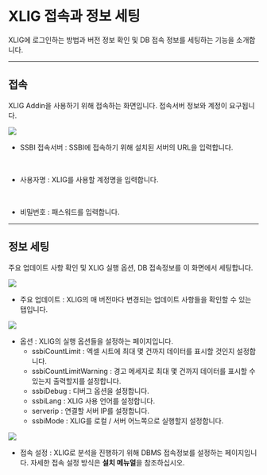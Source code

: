 

# XLIG 접속과 정보 세팅

XLIG에 로그인하는 방법과 버전 정보 확인 및 DB 접속 정보를 세팅하는 기능을 소개합니다.

---

## 접속

XLIG Addin을 사용하기 위해 접속하는 화면입니다. 접속서버 정보와 계정이 요구됩니다.
<br>

<img src = "https://user-images.githubusercontent.com/86198387/207483863-a1d98c51-6535-43e6-969d-1dbb5a63e581.png"/><br>


- SSBI 접속서버 : SSBI에 접속하기 위해 설치된 서버의 URL을 입력합니다.
<br>

- 사용자명 : XLIG를 사용할 계정명을 입력합니다.
<br>

- 비밀번호 : 패스워드를 입력합니다.

---

## 정보 세팅

주요 업데이트 사항 확인 및 XLIG 실행 옵션, DB 접속정보를 이 화면에서 세팅합니다.

<img src = "https://user-images.githubusercontent.com/86198387/207484520-2048cc74-70e9-4c27-9271-6418c923a43a.png" /><br>

- 주요 업데이트 : XLIG의 매 버전마다 변경되는 업데이트 사항들을 확인할 수 있는 탭입니다.


<img src = "https://user-images.githubusercontent.com/86198387/207484770-9efed023-17d3-4ed6-9da6-e9a644df6a6d.png" /><br>

- 옵션 : XLIG의 실행 옵션들을 설정하는 페이지입니다.
  - ssbiCountLimit : 엑셀 시트에 최대 몇 건까지 데이터를 표시할 것인지 설정합니다.
  - ssbiCountLimitWarning : 경고 메세지로 최대 몇 건까지 데이터를 표시할 수 있는지 출력할지를 설정합니다.
  - ssbiDebug : 디버그 옵션을 설정합니다.
  - ssbiLang : XLIG 사용 언어를 설정합니다.
  - serverip : 연결할 서버 IP를 설정합니다.
  - ssbiMode : XLIG를 로컬 / 서버 어느쪽으로 실행할지 설정합니다.


<img src = "https://user-images.githubusercontent.com/86198387/207485033-142d3fc3-9702-4b11-8863-ec00649cc7d8.png" /><br>

- 접속 설정 : XLIG로 분석을 진행하기 위해 DBMS 접속정보를 설정하는 페이지입니다.
자세한 접속 설정 방식은 <b>설치 메뉴얼</b>을 참조하십시오.

